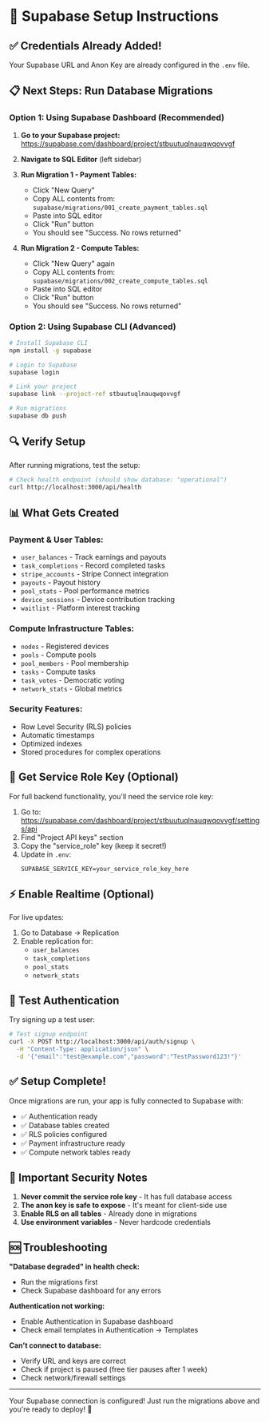 # 🚀 Supabase Setup Instructions

## ✅ Credentials Already Added!
Your Supabase URL and Anon Key are already configured in the `.env` file.

## 📋 Next Steps: Run Database Migrations

### Option 1: Using Supabase Dashboard (Recommended)

1. **Go to your Supabase project:**
   https://supabase.com/dashboard/project/stbuutuqlnauqwqovvgf

2. **Navigate to SQL Editor** (left sidebar)

3. **Run Migration 1 - Payment Tables:**
   - Click "New Query"
   - Copy ALL contents from: `supabase/migrations/001_create_payment_tables.sql`
   - Paste into SQL editor
   - Click "Run" button
   - You should see "Success. No rows returned"

4. **Run Migration 2 - Compute Tables:**
   - Click "New Query" again
   - Copy ALL contents from: `supabase/migrations/002_create_compute_tables.sql`
   - Paste into SQL editor
   - Click "Run" button
   - You should see "Success. No rows returned"

### Option 2: Using Supabase CLI (Advanced)

```bash
# Install Supabase CLI
npm install -g supabase

# Login to Supabase
supabase login

# Link your project
supabase link --project-ref stbuutuqlnauqwqovvgf

# Run migrations
supabase db push
```

## 🔍 Verify Setup

After running migrations, test the setup:

```bash
# Check health endpoint (should show database: "operational")
curl http://localhost:3000/api/health
```

## 📊 What Gets Created

### Payment & User Tables:
- `user_balances` - Track earnings and payouts
- `task_completions` - Record completed tasks
- `stripe_accounts` - Stripe Connect integration
- `payouts` - Payout history
- `pool_stats` - Pool performance metrics
- `device_sessions` - Device contribution tracking
- `waitlist` - Platform interest tracking

### Compute Infrastructure Tables:
- `nodes` - Registered devices
- `pools` - Compute pools
- `pool_members` - Pool membership
- `tasks` - Compute tasks
- `task_votes` - Democratic voting
- `network_stats` - Global metrics

### Security Features:
- Row Level Security (RLS) policies
- Automatic timestamps
- Optimized indexes
- Stored procedures for complex operations

## 🔐 Get Service Role Key (Optional)

For full backend functionality, you'll need the service role key:

1. Go to: https://supabase.com/dashboard/project/stbuutuqlnauqwqovvgf/settings/api
2. Find "Project API keys" section
3. Copy the "service_role" key (keep it secret!)
4. Update in `.env`:
   ```
   SUPABASE_SERVICE_KEY=your_service_role_key_here
   ```

## ⚡ Enable Realtime (Optional)

For live updates:

1. Go to Database → Replication
2. Enable replication for:
   - `user_balances`
   - `task_completions`
   - `pool_stats`
   - `network_stats`

## 🎯 Test Authentication

Try signing up a test user:

```bash
# Test signup endpoint
curl -X POST http://localhost:3000/api/auth/signup \
  -H "Content-Type: application/json" \
  -d '{"email":"test@example.com","password":"TestPassword123!"}'
```

## ✅ Setup Complete!

Once migrations are run, your app is fully connected to Supabase with:
- ✅ Authentication ready
- ✅ Database tables created
- ✅ RLS policies configured
- ✅ Payment infrastructure ready
- ✅ Compute network tables ready

## 🚨 Important Security Notes

1. **Never commit the service role key** - It has full database access
2. **The anon key is safe to expose** - It's meant for client-side use
3. **Enable RLS on all tables** - Already done in migrations
4. **Use environment variables** - Never hardcode credentials

## 🆘 Troubleshooting

**"Database degraded" in health check:**
- Run the migrations first
- Check Supabase dashboard for any errors

**Authentication not working:**
- Enable Authentication in Supabase dashboard
- Check email templates in Authentication → Templates

**Can't connect to database:**
- Verify URL and keys are correct
- Check if project is paused (free tier pauses after 1 week)
- Check network/firewall settings

---

Your Supabase connection is configured! Just run the migrations above and you're ready to deploy! 🎉